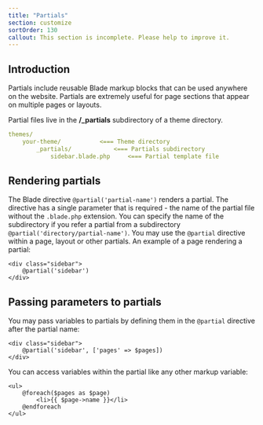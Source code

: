 ```yaml
---
title: "Partials"
section: customize
sortOrder: 130
callout: This section is incomplete. Please help to improve it.
---
```


## Introduction

Partials include reusable Blade markup blocks that can be used anywhere on the website. Partials are extremely useful for page sections that appear on multiple pages or layouts.

Partial files live in the **/_partials** subdirectory of a theme directory.

```yaml
themes/
	your-theme/           <=== Theme directory
		_partials/         	  <=== Partials subdirectory
			sidebar.blade.php     <=== Partial template file
```

## Rendering partials

The Blade directive `@partial('partial-name')` renders a partial. The directive has a single parameter that is required - the name of the partial file without the `.blade.php` extension. You can specify the name of the subdirectory if you refer a partial from a subdirectory `@partial('directory/partial-name')`. You may use the `@partial` directive within a page, layout or other partials. An example of a page rendering a partial:

```blade
<div class="sidebar">
    @partial('sidebar')
</div>
```

## Passing parameters to partials

You may pass variables to partials by defining them in the `@partial` directive after the partial name:

```blade
<div class="sidebar">
    @partial('sidebar', ['pages' => $pages])
</div>
```

You can access variables within the partial like any other markup variable: 

```blade
<ul>
	@foreach($pages as $page)
		<li>{{ $page->name }}</li>
	@endforeach
</ul>
```

